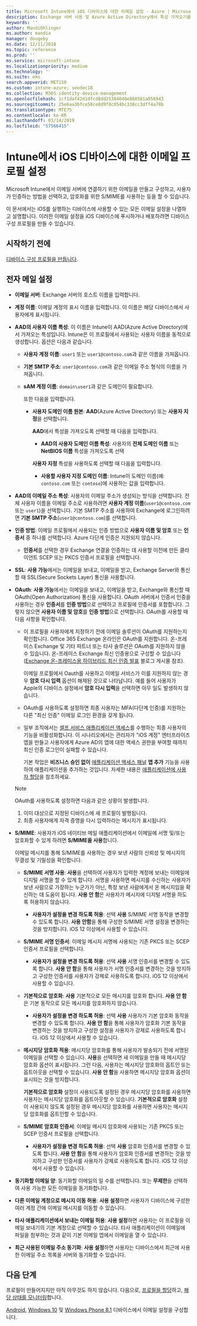 ```yaml
---
title: Microsoft Intune에서 iOS 디바이스에 대한 이메일 설정 - Azure | Microsoft Docs
description: Exchange 서버 사용 및 Azure Active Directory에서 특성 가져오기를 비롯한 Microsoft Intune에서 iOS 디바이스에 추가하고 구성할 수 있는 모든 이메일 설정 목록을 확인합니다. 또한 SSL을 활성화하고, 인증서 또는 사용자 이름/암호를 인증하고, Microsoft Intune에서 디바이스 구성 프로필을 사용하여 iOS 디바이스에서 이메일을 동기화할 수 있습니다.
keywords: ''
author: MandiOhlinger
ms.author: mandia
manager: dougeby
ms.date: 12/11/2018
ms.topic: reference
ms.prod: ''
ms.service: microsoft-intune
ms.localizationpriority: medium
ms.technology: ''
ms.suite: ems
search.appverid: MET150
ms.custom: intune-azure; seodec18
ms.collection: M365-identity-device-management
ms.openlocfilehash: 1cf1daf42d1dfcd8dd25304040e868581a056943
ms.sourcegitcommit: 25e6aa3bfce58ce8d9f8c054bc338cc3dff4a78b
ms.translationtype: MTE75
ms.contentlocale: ko-KR
ms.lasthandoff: 03/14/2019
ms.locfileid: "57566415"
---
```

# <a name="email-profile-settings-for-ios-devices-in-intune"></a>Intune에서 iOS 디바이스에 대한 이메일 프로필 설정

Microsoft Intune에서 이메일 서버에 연결하기 위한 이메일을 만들고 구성하고, 사용자가 인증하는 방법을 선택하고, 암호화를 위한 S/MIME를 사용하는 등을 할 수 있습니다.

이 문서에서는 iOS를 실행하는 디바이스에 사용할 수 있는 모든 이메일 설정을 나열하고 설명합니다. 이러한 이메일 설정을 iOS 디바이스에 푸시하거나 배포하려면 디바이스 구성 프로필을 만들 수 있습니다.

## <a name="before-you-begin"></a>시작하기 전에

[디바이스 구성 프로필을 만듭니다](email-settings-configure.md#create-a-device-profile).

## <a name="email-settings"></a>전자 메일 설정

- **이메일 서버**: Exchange 서버의 호스트 이름을 입력합니다.
- **계정 이름**: 이메일 계정의 표시 이름을 입력합니다. 이 이름은 해당 디바이스에서 사용자에게 표시됩니다.
- **AAD의 사용자 이름 특성**: 이 이름은 Intune이 AAD(Azure Active Directory)에서 가져오는 특성입니다. Intune은 이 프로필에서 사용되는 사용자 이름을 동적으로 생성합니다. 옵션은 다음과 같습니다.
  - **사용자 계정 이름**: `user1` 또는 `user1@contoso.com`과 같은 이름을 가져옵니다.
  - **기본 SMTP 주소**: `user1@contoso.com`과 같은 이메일 주소 형식의 이름을 가져옵니다.
  - **sAM 계정 이름**: `domain\user1`과 같은 도메인이 필요합니다.

    또한 다음을 입력합니다.  
    - **사용자 도메인 이름 원본**: **AAD**(Azure Active Directory) 또는 **사용자 지정**을 선택합니다.

      **AAD**에서 특성을 가져오도록 선택할 때 다음을 입력합니다.
      - **AAD의 사용자 도메인 이름 특성**: 사용자의 **전체 도메인 이름** 또는 **NetBIOS 이름** 특성을 가져오도록 선택

      **사용자 지정** 특성을 사용하도록 선택할 때 다음을 입력합니다.
      - **사용할 사용자 지정 도메인 이름**: Intune이 도메인 이름(예: `contoso.com` 또는 `contoso`)에 사용하는 값을 입력합니다.

- **AAD의 이메일 주소 특성**: 사용자의 이메일 주소가 생성되는 방식을 선택합니다. 전체 사용자 이름을 이메일 주소로 사용하려면 **사용자 계정 이름**(`user1@contoso.com` 또는 `user1`)을 선택합니다. 기본 SMTP 주소를 사용하여 Exchange에 로그인하려면 **기본 SMTP 주소**(`user1@contoso.com`)를 선택합니다.
- **인증 방법**: 이메일 프로필에서 사용되는 인증 방법으로 **사용자 이름 및 암호** 또는 **인증서** 중 하나를 선택합니다. Azure 다단계 인증은 지원되지 않습니다.
  - **인증서**를 선택한 경우 Exchange 연결을 인증하는 데 사용할 이전에 만든 클라이언트 SCEP 또는 PKCS 인증서 프로필을 선택합니다.
- **SSL**: **사용 가능**에서는 이메일을 보내고, 이메일을 받고, Exchange Server와 통신할 때 SSL(Secure Sockets Layer) 통신을 사용합니다.
- **OAuth**: **사용 가능**에서는 이메일을 보내고, 이메일을 받고, Exchange와 통신할 때 OAuth(Open Authorization) 통신을 사용합니다. OAuth 서버에서 인증서 인증을 사용하는 경우 **인증서**를 **인증 방법**으로 선택하고 프로필에 인증서를 포함합니다. 그렇지 않으면 **사용자 이름 및 암호**를 **인증 방법**으로 선택합니다. OAuth를 사용할 때 다음 사항을 확인합니다.

  - 이 프로필을 사용자에게 지정하기 전에 이메일 솔루션이 OAuth를 지원하는지 확인합니다. Office 365 Exchange 온라인은 OAuth를 지원합니다. 온-프레미스 Exchange 및 기타 파트너 또는 타사 솔루션은 OAuth를 지원하지 않을 수 있습니다. 온-프레미스 Exchange 최신 인증용으로 구성할 수 있습니다([Exchange 온-프레미스용 하이브리드 최신 인증 발표](https://blogs.technet.microsoft.com/exchange/2017/12/06/announcing-hybrid-modern-authentication-for-exchange-on-premises/) 블로그 게시물 참조).

    이메일 프로필에서 Oauth를 사용하고 이메일 서비스가 이를 지원하지 않는 경우 **암호 다시 입력** 옵션이 해제된 것으로 나타납니다. 예를 들어 사용자가 Apple의 디바이스 설정에서 **암호 다시 입력**을 선택하면 아무 일도 발생하지 않습니다.

  - OAuth를 사용하도록 설정하면 최종 사용자는 MFA(다단계 인증)를 지원하는 다른 "최신 인증" 이메일 로그인 환경을 갖게 됩니다. 

  - 일부 조직에서는 [셀프 서비스 애플리케이션 액세스](https://docs.microsoft.com/azure/active-directory/manage-apps/manage-self-service-access)를 수행하는 최종 사용자의 기능을 비활성화합니다. 이 시나리오에서는 관리자가 "iOS 계정" 엔터프라이즈 앱을 만들고 사용자에게 Azure AD의 앱에 대한 액세스 권한을 부여할 때까지 최신 인증 로그인이 실패할 수 있습니다.

    기본 작업은 **비즈니스 승인 없이** [애플리케이션 액세스 패널](https://docs.microsoft.com/azure/active-directory/user-help/active-directory-saas-access-panel-introduction) **앱 추가** 기능을 사용하여 애플리케이션을 추가하는 것입니다. 자세한 내용은 [애플리케이션에 사용자 할당](https://docs.microsoft.com/azure/active-directory/manage-apps/ways-users-get-assigned-to-applications)을 참조하세요.

  > [!NOTE]
  > OAuth를 사용하도록 설정하면 다음과 같은 상황이 발생합니다.  
  > 1. 이미 대상으로 지정된 디바이스에 새 프로필이 발행됩니다.
  > 2. 최종 사용자에게 자격 증명을 다시 입력하라는 메시지가 표시됩니다.

- **S/MIME**: 사용자가 iOS 네이티브 메일 애플리케이션에서 이메일에 서명 및/또는 암호화할 수 있게 하려면 **S/MIME을 사용**합니다. 

  이메일 메시지를 통해 S/MIME를 사용하는 경우 보낸 사람의 신뢰성 및 메시지의 무결성 및 기밀성을 확인합니다.

  - **S/MIME 서명 사용**: **사용**을 선택하여 사용자가 입력한 계정에 보내는 이메일에 디지털 서명을 할 수 있게 합니다. 서명을 사용하면 메시지를 수신하는 사용자가 보낸 사람으로 가장하는 누군가가 아닌, 특정 보낸 사람에게서 온 메시지임을 확신하는 데 도움이 됩니다. **사용 안 함**은 사용자가 메시지에 디지털 서명을 하도록 허용하지 않습니다.
    - **사용자가 설정을 변경 하도록 허용**: 선택 **사용** S/MIME 서명 동작을 변경할 수 있도록 합니다. **사용 안함**을 통해 구성한 S/MIME 서명 설정을 변경하는 것을 방지합니다. iOS 12 이상에서 사용할 수 있습니다.

  - **S/MIME 서명 인증서**: 이메일 메시지 서명에 사용되는 기존 PKCS 또는 SCEP 인증서 프로필을 선택합니다.
    - **사용자가 설정을 변경 하도록 허용**: 선택 **사용** 서명 인증서를 변경할 수 있도록 합니다. **사용 안 함**을 통해 사용자가 서명 인증서를 변경하는 것을 방지하고 구성한 인증서를 사용자가 강제로 사용하도록 합니다. iOS 12 이상에서 사용할 수 있습니다.

  - **기본적으로 암호화**: **사용** 기본적으로 모든 메시지를 암호화 합니다. **사용 안 함**은 기본 동작으로 모든 메시지를 암호화하지 않습니다.
    - **사용자가 설정을 변경 하도록 허용**: 선택 **사용** 사용자가 기본 암호화 동작을 변경할 수 있도록 합니다. **사용 안 함**을 통해 사용자가 암호화 기본 동작을 변경하는 것을 방지하고 구성한 설정을 사용자가 강제로 사용하도록 합니다. iOS 12 이상에서 사용할 수 있습니다.

  - **메시지당 암호화 적용**: 메시지당 암호화를 통해 사용자가 발송되기 전에 서명된 이메일을 선택할 수 있습니다. **사용**을 선택하면 새 이메일을 만들 때 메시지당 암호화 옵션이 표시됩니다. 그런 다음, 사용자는 메시지당 암호화의 옵트인 또는 옵트아웃을 선택할 수 있습니다. **사용 안 함**을 사용하면 메시지당 암호화 옵션이 표시되는 것을 방지합니다.

    **기본적으로 암호화** 설정이 사용되도록 설정된 경우 메시지당 암호화를 사용하면 사용자는 메시지당 암호화를 옵트아웃할 수 있습니다. **기본적으로 암호화** 설정이 사용되지 않도록 설정된 경우 메시지당 암호화를 사용하면 사용자는 메시지당 암호화를 옵트인할 수 있습니다.

  - **S/MIME 암호화 인증서**: 이메일 메시지 암호화에 사용되는 기존 PKCS 또는 SCEP 인증서 프로필을 선택합니다.
    - **사용자가 설정을 변경 하도록 허용**: 선택 **사용** 암호화 인증서를 변경할 수 있도록 합니다. **사용 안 함**을 통해 사용자가 암호화 인증서를 변경하는 것을 방지하고 구성한 인증서를 사용자가 강제로 사용하도록 합니다. iOS 12 이상에서 사용할 수 있습니다.
- **동기화할 이메일 양**: 동기화할 이메일의 일 수를 선택합니다. 또는 **무제한**을 선택하여 사용 가능한 모든 이메일을 동기화합니다.
- **다른 이메일 계정으로 메시지 이동 허용**: **사용 설정**하면 사용자가 디바이스에 구성한 여러 계정 간에 이메일 메시지를 이동할 수 있습니다.
- **타사 애플리케이션에서 보내는 이메일 허용**: **사용 설정**하면 사용자는 이 프로필을 이메일 보내기의 기본 계정으로 선택할 수 있습니다. 타사 애플리케이션이 이메일에 파일을 첨부하는 것과 같이 기본 이메일 앱에서 이메일을 열 수 있습니다.
- **최근 사용된 이메일 주소 동기화**: **사용 설정**하면 사용자는 디바이스에서 최근에 사용한 이메일 주소 목록을 서버와 동기화할 수 있습니다.

## <a name="next-steps"></a>다음 단계

프로필이 만들어지지만 아직 아무것도 하지 않습니다. 다음으로, [프로필을 할당](device-profile-assign.md)하고, [해당 상태를 모니터링](device-profile-monitor.md)합니다.

[Android](email-settings-android.md), [Windows 10](email-settings-windows-10.md) 및 [Windows Phone 8.1](email-settings-windows-phone-8-1.md) 디바이스에서 이메일 설정을 구성합니다.
